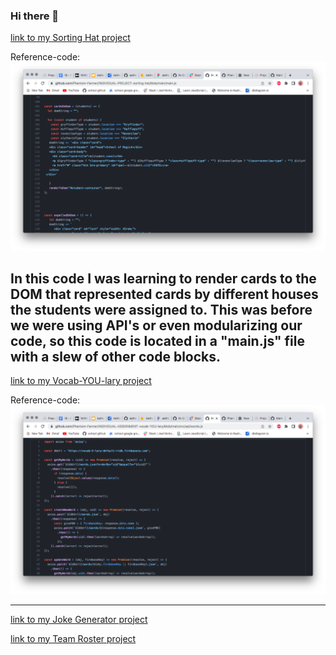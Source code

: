 ### Hi there 👋

[link to my Sorting Hat project](https://github.com/Phantom-Farmer/INDIVIDUAL-PROJECT-sorting-hat)

Reference-code: 
![alt text][logo]

[logo]: https://github.com/Phantom-Farmer/Phantom-Farmer/blob/main/images/Sorting-Hat-image.png
In this code I was learning to render cards to the DOM that represented cards by different houses the students were assigned to. This was before we were using API's or even modularizing our code, so this code is located in a "main.js" file with a slew of other code blocks.
------------------------------------------------------------------------------------------------------------

[link to my Vocab-YOU-lary project](https://github.com/Phantom-Farmer/INDIVIDUAL-ASSIGNMENT-vocab-YOU-lary)

Reference-code: 
![alt text][img]

[img]: https://github.com/Phantom-Farmer/Phantom-Farmer/blob/main/images/Vocab-image.png
--------------------------------------------------------------------------------------------

[link to my Joke Generator project](https://github.com/Phantom-Farmer/LAB-joke-generator-react)

[link to my Team Roster project](https://github.com/Phantom-Farmer/team-roster)

<!--
**Phantom-Farmer/Phantom-Farmer** is a ✨ _special_ ✨ repository because its `README.md` (this file) appears on your GitHub profile.

Here are some ideas to get you started:

- 🔭 I’m currently working on ...
- 🌱 I’m currently learning ...
- 👯 I’m looking to collaborate on ...
- 🤔 I’m looking for help with ...
- 💬 Ask me about ...
- 📫 How to reach me: ...
- 😄 Pronouns: ...
- ⚡ Fun fact: ...
-->
